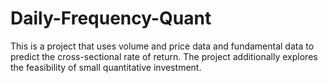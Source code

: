 # Daily-Frequency-Quant
This is a project that uses volume and price data and fundamental data to predict the cross-sectional rate of return. The project additionally explores the feasibility of small quantitative investment.

